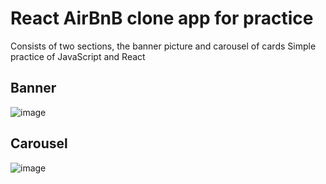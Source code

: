 # React AirBnB clone app for practice #
Consists of two sections, the banner picture and carousel of cards
Simple practice of JavaScript and React

## Banner ##
![image](https://user-images.githubusercontent.com/51113635/214314575-fe6fb290-4aba-4d2e-b76e-26e001f7ab38.png)

## Carousel ##
![image](https://user-images.githubusercontent.com/51113635/214314511-8781802f-6eb9-4c1c-af01-5eecb2ea66a0.png)

